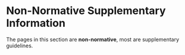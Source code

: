 <!--- Hugo front matter used to generate the website version of this page:
linkTitle: Non-normative
path_base_for_github_subdir:
  from: tmp/semconv/docs/non-normative/_index.md
  to: non-normative/README.md
--->

# Non-Normative Supplementary Information

The pages in this section are **non-normative**, most are supplementary
guidelines.

